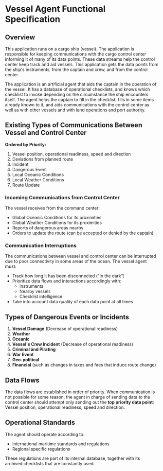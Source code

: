 # Vessel Agent Functional Specification

## Overview

This application runs on a cargo ship (vessel). The application is responsible for keeping communications with the cargo control center informing it of many of its data points. These data streams help the control center keep track and aid vessels. This application gets the data points from the ship's instruments, from the captain and crew, and from the control center.

The application is an artificial agent that aids the captain in the operation of the vessel. It has a database of operational checklists, and knows which checklist to invoke depending on the circumstance the ship encounters itself. The agent helps the captain to fill in the checklist, fills in some items already known to it, and aids communications with the control center as well as with other vessels and with land operations and port authority.

## Existing Types of Communications Between Vessel and Control Center

**Ordered by Priority:**

1. Vessel position, operational readiness, speed and direction
2. Deviations from planned route
3. Incident
4. Dangerous Event
5. Local Oceanic Conditions
6. Local Weather Conditions
7. Route Update

### Incoming Communications from Control Center

The vessel receives from the command center:
- Global Oceanic Conditions for its proximities
- Global Weather Conditions for its proximities
- Reports of dangerous areas nearby
- Orders to update the route (can be accepted or denied by the captain)

### Communication Interruptions

The communications between vessel and control center can be interrupted due to poor connectivity in some areas of the ocean. The vessel agent must:
- Track how long it has been disconnected ("in the dark")
- Prioritize data flows and interactions accordingly with:
  - Instruments
  - Nearby vessels
  - Checklist intelligence
- Take into account data quality of each data point at all times

## Types of Dangerous Events or Incidents

1. **Vessel Damage** (Decrease of operational readiness)
2. **Weather**
3. **Oceanic**
4. **Vessel's Crew Incident** (Decrease of operational readiness)
5. **Criminal and Pirating**
6. **War Event**
7. **Geo-political**
8. **Financial** (such as changes in taxes and fees that induce route change)

## Data Flows

The data flows are established in order of priority. When communication is not possible for some reason, the agent in charge of sending data to the control center should attempt only sending out the **top priority data point**: Vessel position, operational readiness, speed and direction.

## Operational Standards

The agent should operate according to:
- International maritime standards and regulations
- Regional specific regulations

These regulations are part of its internal database, together with its archived checklists that are constantly used.
